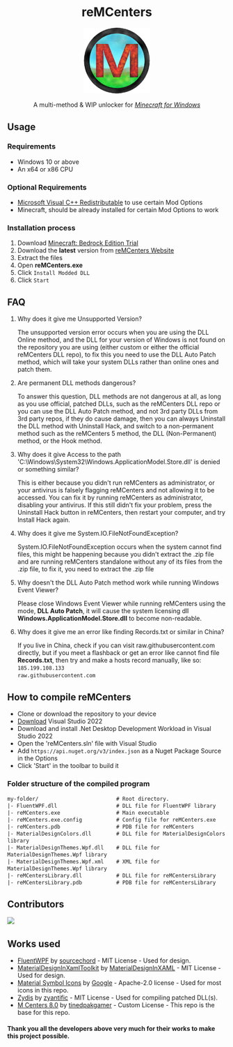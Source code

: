 <div align='center'>
<h1>reMCenters</h1>
<p>
  <img src='https://github.com/OpenM-Project/reMCenters/blob/master/reMCenters/images/mcenter_5_icon.png?raw=true' alt='reMCenters Icon' width="30%">
</p>
<p>A multi-method &amp; WIP unlocker for <em><a href="ms-windows-store://pdp/?ProductId=9NBLGGH2JHXJ">Minecraft for Windows</a></em>
</p>
</div>

## Usage

### Requirements

  - Windows 10 or above
  - An x64 or x86 CPU
### Optional Requirements
  - [Microsoft Visual C++ Redistributable](https://aka.ms/vs/17/release/vc_redist.x64.exe) to use certain Mod Options
  - Minecraft, should be already installed for certain Mod Options to work

<h3>Installation process</h3>
<ol>
    <li>Download <a href="ms-windows-store://pdp/?ProductId=9NBLGGH2JHXJ">Minecraft: Bedrock Edition Trial</a></li>
    <li>Download the <strong>latest</strong> version from <a href="https://reMCenters.net/Downloads/M-Centers-8th-Edition/">reMCenters Website</a></li>
    <li>Extract the files</li>
    <li>Open <strong>reMCenters.exe</strong></li>
    <li>Click <code>Install Modded DLL</code></li>
    <li>Click <code>Start</code></li>
</ol>

## FAQ
<ol>
<li><p>Why does it give me Unsupported Version?</p>

The unsupported version error occurs when you are using the DLL Online method, and the DLL for your version of Windows is not found on the repository you are using (either custom or either the official reMCenters DLL repo), to fix this you need to use the DLL Auto Patch method, which will take your system DLLs rather than online ones and patch them.
</li>
<li><p>Are permanent DLL methods dangerous?</p>

To answer this question, DLL methods are not dangerous at all, as long as you use official, patched DLLs, such as the reMCenters DLL repo or you can use the DLL Auto Patch method, and not 3rd party DLLs from 3rd party repos, if they do cause damage, then you can always Uninstall the DLL method with Uninstall Hack, and switch to a non-permanent method such as the reMCenters 5 method, the DLL (Non-Permanent) method, or the Hook method.
</li>
<li><p>Why does it give Access to the path 'C:\Windows\System32\Windows.ApplicationModel.Store.dll' is denied or something similar?</p>

This is either because you didn't run reMCenters as administrator, or your antivirus is falsely flagging reMCenters and not allowing it to be accessed. You can fix it by running reMCenters as administrator, disabling your antivirus. If this still didn't fix your problem, press the Uninstall Hack button in reMCenters, then restart your computer, and try Install Hack again.
</li>
<li><p>Why does it give me System.IO.FileNotFoundException?</p>

System.IO.FileNotFoundException occurs when the system cannot find files, this might be happening because you didn't extract the .zip file and are running reMCenters standalone without any of its files from the .zip file, to fix it, you need to extract the .zip file
</li>
<li><p>Why doesn't the DLL Auto Patch method work while running Windows Event Viewer?</p>

Please close Windows Event Viewer while running reMCenters using the mode, <strong>DLL Auto Patch</strong>, it will cause the system licensing dll <strong>Windows.ApplicationModel.Store.dll</strong> to become non-readable.
</li>
<li><p>Why does it give me an error like finding Records.txt or similar in China?</p>

If you live in China, check if you can visit raw.githubusercontent.com directly, but if you meet a flashback or get an error like cannot find file <strong>Records.txt</strong>, then try and  make a hosts record manually, like so:
<code>185.199.108.133               raw.githubusercontent.com</code>
</li>
</ol>

## How to compile reMCenters
- Clone or download the repository to your device
- [Download](https://visualstudio.microsoft.com/) Visual Studio 2022
- Download and install .Net Desktop Development Workload in Visual Studio 2022
- Open the 'reMCenters.sln' file with Visual Studio
- Add `https://api.nuget.org/v3/index.json` as a Nuget Package Source in the Options
- Click 'Start' in the toolbar to build it

### Folder structure of the compiled program 
```
my-folder/                         # Root directory.
|- FluentWPF.dll                   # DLL file for FluentWPF library
|- reMCenters.exe                  # Main executable
|- reMCenters.exe.config           # Config file for reMCenters.exe
|- reMCenters.pdb                  # PDB file for reMCenters
|- MaterialDesignColors.dll        # DLL file for MaterialDesignColors library
|- MaterialDesignThemes.Wpf.dll    # DLL file for MaterialDesignThemes.Wpf library
|- MaterialDesignThemes.Wpf.xml    # XML file for MaterialDesignThemes.Wpf library
|- reMCentersLibrary.dll           # DLL file for reMCentersLibrary
|- reMCentersLibrary.pdb           # PDB file for reMCentersLibrary
```

## Contributors
 <a href = "https://github.com/OpenM-Project/reMCenters/graphs/contributors">
   <img src = "https://contrib.rocks/image?repo=OpenM-Project/reMCenters"/>
 </a>

## Works used
- [FluentWPF](https://github.com/sourcechord/FluentWPF) by [sourcechord](https://github.com/sourcechord/) - MIT License - Used for design.
- [MaterialDesignInXamlToolkit](https://github.com/MaterialDesignInXAML/MaterialDesignInXamlToolkit/) by [MaterialDesignInXAML](https://github.com/MaterialDesignInXAML) - MIT License - Used for design.
- [Material Symbol Icons](https://github.com/google/material-design-icons) by [Google](https://github.com/google) - Apache-2.0 license - Used for most icons in this repo.
- [Zydis](https://github.com/zyantific/zydis) by [zyantific](https://github.com/zyantific/) - MIT License - Used for compiling patched DLL(s).
- [M Centers 8.0](https://github.com/tinedpakgamer/M-Centers-8.0/) by [tinedpakgamer](https://github.com/tinedpakgamer) - Custom License - This repo is the base for this repo.

#### Thank you all the developers above very much for their works to make this project possible.
